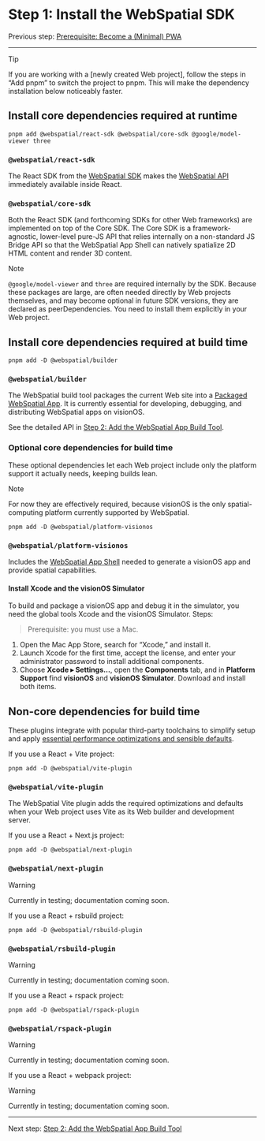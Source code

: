 # Step&nbsp;1: Install the WebSpatial SDK

Previous step: [Prerequisite: Become a (Minimal) PWA](prerequisite-become-a-minimal-pwa.md)

---

> [!TIP]
> If you are working with a [newly created Web project], follow the steps in “Add pnpm” to switch the project to pnpm. This will make the dependency installation below noticeably faster.

## Install core dependencies required at runtime

```shell
pnpm add @webspatial/react-sdk @webspatial/core-sdk @google/model-viewer three
```

### `@webspatial/react-sdk`

The React SDK from the [WebSpatial SDK](#) makes the [WebSpatial API](#) immediately available inside React.

### `@webspatial/core-sdk`

Both the React SDK (and forthcoming SDKs for other Web frameworks) are implemented on top of the Core SDK. The Core SDK is a framework-agnostic, lower-level pure-JS API that relies internally on a non-standard JS Bridge API so that the WebSpatial App Shell can natively spatialize 2D HTML content and render 3D content.

> [!NOTE]
> `@google/model-viewer` and `three` are required internally by the SDK. Because these packages are large, are often needed directly by Web projects themselves, and may become optional in future SDK versions, they are declared as peerDependencies. You need to install them explicitly in your Web project.

## Install core dependencies required at build time

```shell
pnpm add -D @webspatial/builder
```

### `@webspatial/builder`

The WebSpatial build tool packages the current Web site into a [Packaged WebSpatial App](#). It is currently essential for developing, debugging, and distributing WebSpatial apps on visionOS.

See the detailed API in [Step 2: Add the WebSpatial App Build Tool](step-2-add-build-tool-for-packaged-webspatial-apps.md).

### Optional core dependencies for build time

These optional dependencies let each Web project include only the platform support it actually needs, keeping builds lean.

> [!NOTE]
> For now they are effectively required, because visionOS is the only spatial-computing platform currently supported by WebSpatial.

```shell
pnpm add -D @webspatial/platform-visionos
```

### `@webspatial/platform-visionos`

Includes the [WebSpatial App Shell](#) needed to generate a visionOS app and provide spatial capabilities.

#### Install Xcode and the visionOS Simulator

To build and package a visionOS app and debug it in the simulator, you need the global tools Xcode and the visionOS Simulator. Steps:

> Prerequisite: you must use a Mac.

1. Open the Mac App Store, search for “Xcode,” and install it.
2. Launch Xcode for the first time, accept the license, and enter your administrator password to install additional components.
3. Choose **Xcode ▸ Settings…**, open the **Components** tab, and in **Platform Support** find **visionOS** and **visionOS Simulator**. Download and install both items.

## Non-core dependencies for build time

These plugins integrate with popular third-party toolchains to simplify setup and apply [essential performance optimizations and sensible defaults](#).

If you use a React + Vite project:

```shell
pnpm add -D @webspatial/vite-plugin
```

### `@webspatial/vite-plugin`

The WebSpatial Vite plugin adds the required optimizations and defaults when your Web project uses Vite as its Web builder and development server.

If you use a React + Next.js project:

```shell
pnpm add -D @webspatial/next-plugin
```

### `@webspatial/next-plugin`

> [!WARNING]
> Currently in testing; documentation coming soon.

If you use a React + rsbuild project:

```shell
pnpm add -D @webspatial/rsbuild-plugin
```

### `@webspatial/rsbuild-plugin`

> [!WARNING]
> Currently in testing; documentation coming soon.

If you use a React + rspack project:

```shell
pnpm add -D @webspatial/rspack-plugin
```

### `@webspatial/rspack-plugin`

> [!WARNING]
> Currently in testing; documentation coming soon.

If you use a React + webpack project:

> [!WARNING]
> Currently in testing; documentation coming soon.

---

Next step: [Step 2: Add the WebSpatial App Build Tool](step-2-add-build-tool-for-packaged-webspatial-apps.md)
